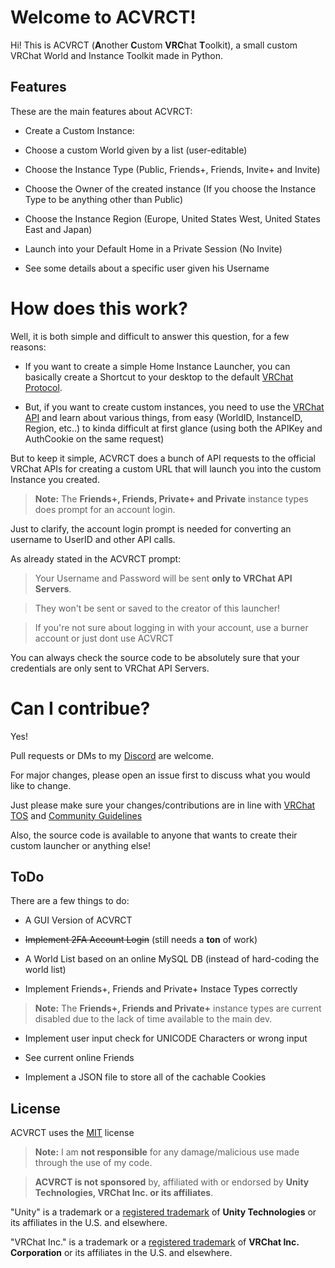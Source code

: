 # Welcome to ACVRCT!

  

Hi! This is ACVRCT (**A**nother **C**ustom **VRC**hat **T**oolkit), a small custom VRChat World and Instance Toolkit made in Python.

  

## Features

These are the main features about ACVRCT:

- Create a Custom Instance:

- Choose a custom World given by a list (user-editable)

- Choose the Instance Type (Public, Friends+, Friends, Invite+ and Invite)

- Choose the Owner of the created instance (If you choose the Instance Type to be anything other than Public)

- Choose the Instance Region (Europe, United States West, United States East and Japan)

- Launch into your Default Home in a Private Session (No Invite)

- See some details about a specific user given his Username

  
  
  

# How does this work?

  

Well, it is both simple and difficult to answer this question, for a few reasons:

- If you want to create a simple Home Instance Launcher, you can basically create a Shortcut to your desktop to the default [VRChat Protocol](vrchat://launch).

- But, if you want to create custom instances, you need to use the [VRChat API](https://vrchatapi.github.io/) and learn about various things, from easy (WorldID, InstanceID, Region, etc..) to kinda difficult at first glance (using both the APIKey and AuthCookie on the same request)

  

But to keep it simple, ACVRCT does a bunch of API requests to the official VRChat APIs for creating a custom URL that will launch you into the custom Instance you created.

> **Note:** The **Friends+, Friends, Private+ and Private** instance types does prompt for an account login.

  

Just to clarify, the account login prompt is needed for converting an username to UserID and other API calls.

As already stated in the ACVRCT prompt:

> Your Username and Password will be sent **only to VRChat API Servers**.

> They won't be sent or saved to the creator of this launcher!

> If you're not sure about logging in with your account, use a burner account or just dont use ACVRCT

  

You can always check the source code to be absolutely sure that your credentials are only sent to VRChat API Servers.

  

# Can I contribue?

  

Yes!

Pull requests or DMs to my [Discord](https://discordapp.com/users/441641373775691778) are welcome.

For major changes, please open an issue first to discuss what you would like to change.

  

Just please make sure your changes/contributions are in line with [VRChat TOS](https://hello.vrchat.com/legal) and [Community Guidelines](https://hello.vrchat.com/community-guidelines)

  

Also, the source code is available to anyone that wants to create their custom launcher or anything else!

  
  

## ToDo

  

There are a few things to do:

- A GUI Version of ACVRCT

- ~~Implement 2FA Account Login~~ (still needs a **ton** of work)

- A World List based on an online MySQL DB (instead of hard-coding the world list)

- Implement Friends+, Friends and Private+ Instace Types correctly

> **Note:** The **Friends+, Friends and Private+** instance types are current disabled due to the lack of time available to the main dev.

- Implement user input check for UNICODE Characters or wrong input

- See current online Friends

- Implement a JSON file to store all of the cachable Cookies

  
  
  

## License

ACVRCT uses the [MIT](https://choosealicense.com/licenses/mit/) license

>**Note:** I am **not responsible** for any damage/malicious use made through the use of my code.

  

>**ACVRCT is not sponsored** by, affiliated with or endorsed by **Unity Technologies, VRChat Inc. or its affiliates**.

"Unity" is a trademark or a [registered trademark](https://unity.com/legal/trademarks) of **Unity Technologies** or its affiliates in the U.S. and elsewhere.

"VRChat Inc." is a trademark or a [registered trademark](https://tmsearch.uspto.gov/bin/showfield?f=doc&state=4802:yugmvk.2.2) of **VRChat Inc. Corporation** or its affiliates in the U.S. and elsewhere.